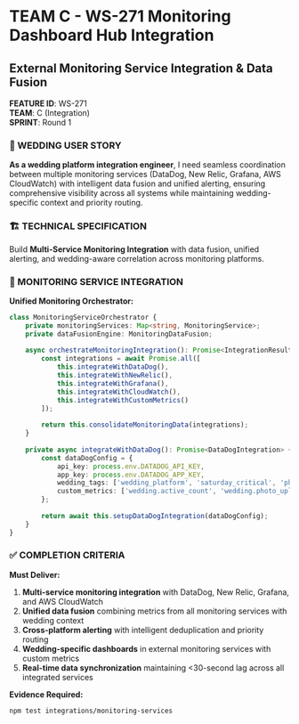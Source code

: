 # TEAM C - WS-271 Monitoring Dashboard Hub Integration
## External Monitoring Service Integration & Data Fusion

**FEATURE ID**: WS-271  
**TEAM**: C (Integration)  
**SPRINT**: Round 1  

### 🎯 WEDDING USER STORY

**As a wedding platform integration engineer**, I need seamless coordination between multiple monitoring services (DataDog, New Relic, Grafana, AWS CloudWatch) with intelligent data fusion and unified alerting, ensuring comprehensive visibility across all systems while maintaining wedding-specific context and priority routing.

### 🏗️ TECHNICAL SPECIFICATION

Build **Multi-Service Monitoring Integration** with data fusion, unified alerting, and wedding-aware correlation across monitoring platforms.

### 🔗 MONITORING SERVICE INTEGRATION

**Unified Monitoring Orchestrator:**
```typescript
class MonitoringServiceOrchestrator {
    private monitoringServices: Map<string, MonitoringService>;
    private dataFusionEngine: MonitoringDataFusion;
    
    async orchestrateMonitoringIntegration(): Promise<IntegrationResult> {
        const integrations = await Promise.all([
            this.integrateWithDataDog(),
            this.integrateWithNewRelic(), 
            this.integrateWithGrafana(),
            this.integrateWithCloudWatch(),
            this.integrateWithCustomMetrics()
        ]);
        
        return this.consolidateMonitoringData(integrations);
    }
    
    private async integrateWithDataDog(): Promise<DataDogIntegration> {
        const dataDogConfig = {
            api_key: process.env.DATADOG_API_KEY,
            app_key: process.env.DATADOG_APP_KEY,
            wedding_tags: ['wedding_platform', 'saturday_critical', 'photo_uploads'],
            custom_metrics: ['wedding.active_count', 'wedding.photo_upload_rate', 'wedding.success_rate']
        };
        
        return await this.setupDataDogIntegration(dataDogConfig);
    }
}
```

### ✅ COMPLETION CRITERIA

**Must Deliver:**
1. **Multi-service monitoring integration** with DataDog, New Relic, Grafana, and AWS CloudWatch
2. **Unified data fusion** combining metrics from all monitoring services with wedding context
3. **Cross-platform alerting** with intelligent deduplication and priority routing
4. **Wedding-specific dashboards** in external monitoring services with custom metrics
5. **Real-time data synchronization** maintaining <30-second lag across all integrated services

**Evidence Required:**
```bash
npm test integrations/monitoring-services
```